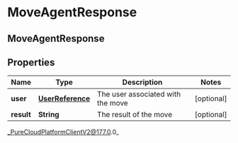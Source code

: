 # MoveAgentResponse

## MoveAgentResponse

## Properties

|Name | Type | Description | Notes|
|------------ | ------------- | ------------- | -------------|
| **user** | [**UserReference**](UserReference) | The user associated with the move | [optional] |
| **result** | **String** | The result of the move | [optional] |



_PureCloudPlatformClientV2@177.0.0_
